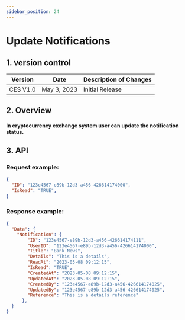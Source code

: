 ```yaml
---
sidebar_position: 24
---
```


# Update Notifications

## 1. version control

| Version  | Date        | Description of Changes |
| -------- | ----------- | ---------------------- |
| CES V1.0 | May 3, 2023 | Initial Release        |

## 2. Overview

#### In cryptocurrency exchange system user can update the notification status.

## 3. API

### Request example:

```json
{
  "ID": "123e4567-e89b-12d3-a456-426614174000",
  "IsRead": "TRUE",
}
```

### Response example:

```json
{
  "Data": {
    "Notification": {
        "ID": "123e4567-e89b-12d3-a456-426614174111",
        "UserID": "123e4567-e89b-12d3-a456-426614174000",
        "Title": "Bank News",
        "Details": "This is a details",
        "ReadAt": "2023-05-08 09:12:15",
        "IsRead": "TRUE",
        "CreatedAt": "2023-05-08 09:12:15",
        "UpdatedAt": "2023-05-08 09:12:15",
        "CreatedBy": "123e4567-e89b-12d3-a456-426614174025",
        "UpdatedBy": "123e4567-e89b-12d3-a456-426614174025",
        "Reference": "This is a details reference"
      },
  }
}
```
